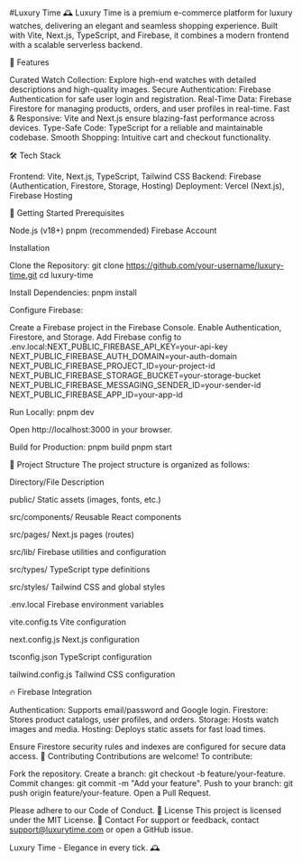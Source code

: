 #Luxury Time 🕰️
Luxury Time is a premium e-commerce platform for luxury watches, delivering an elegant and seamless shopping experience. Built with Vite, Next.js, TypeScript, and Firebase, it combines a modern frontend with a scalable serverless backend.

🌟 Features

Curated Watch Collection: Explore high-end watches with detailed descriptions and high-quality images.
Secure Authentication: Firebase Authentication for safe user login and registration.
Real-Time Data: Firebase Firestore for managing products, orders, and user profiles in real-time.
Fast & Responsive: Vite and Next.js ensure blazing-fast performance across devices.
Type-Safe Code: TypeScript for a reliable and maintainable codebase.
Smooth Shopping: Intuitive cart and checkout functionality.

🛠️ Tech Stack

Frontend: Vite, Next.js, TypeScript, Tailwind CSS
Backend: Firebase (Authentication, Firestore, Storage, Hosting)
Deployment: Vercel (Next.js), Firebase Hosting

🚀 Getting Started
Prerequisites

Node.js (v18+)
pnpm (recommended)
Firebase Account

Installation

Clone the Repository:
git clone https://github.com/your-username/luxury-time.git
cd luxury-time


Install Dependencies:
pnpm install


Configure Firebase:

Create a Firebase project in the Firebase Console.
Enable Authentication, Firestore, and Storage.
Add Firebase config to .env.local:NEXT_PUBLIC_FIREBASE_API_KEY=your-api-key
NEXT_PUBLIC_FIREBASE_AUTH_DOMAIN=your-auth-domain
NEXT_PUBLIC_FIREBASE_PROJECT_ID=your-project-id
NEXT_PUBLIC_FIREBASE_STORAGE_BUCKET=your-storage-bucket
NEXT_PUBLIC_FIREBASE_MESSAGING_SENDER_ID=your-sender-id
NEXT_PUBLIC_FIREBASE_APP_ID=your-app-id




Run Locally:
pnpm dev

Open http://localhost:3000 in your browser.

Build for Production:
pnpm build
pnpm start



📂 Project Structure
The project structure is organized as follows:



Directory/File
Description



public/
Static assets (images, fonts, etc.)


src/components/
Reusable React components


src/pages/
Next.js pages (routes)


src/lib/
Firebase utilities and configuration


src/types/
TypeScript type definitions


src/styles/
Tailwind CSS and global styles


.env.local
Firebase environment variables


vite.config.ts
Vite configuration


next.config.js
Next.js configuration


tsconfig.json
TypeScript configuration


tailwind.config.js
Tailwind CSS configuration


🔥 Firebase Integration

Authentication: Supports email/password and Google login.
Firestore: Stores product catalogs, user profiles, and orders.
Storage: Hosts watch images and media.
Hosting: Deploys static assets for fast load times.

Ensure Firestore security rules and indexes are configured for secure data access.
🤝 Contributing
Contributions are welcome! To contribute:

Fork the repository.
Create a branch: git checkout -b feature/your-feature.
Commit changes: git commit -m "Add your feature".
Push to your branch: git push origin feature/your-feature.
Open a Pull Request.

Please adhere to our Code of Conduct.
📜 License
This project is licensed under the MIT License.
📧 Contact
For support or feedback, contact support@luxurytime.com or open a GitHub issue.

Luxury Time - Elegance in every tick. 🕰️
